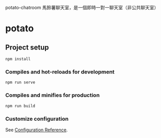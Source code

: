 potato-chatroom
馬鈴薯聊天室，是一個即時一對一聊天室（非公共聊天室）

# potato

## Project setup
```
npm install
```

### Compiles and hot-reloads for development
```
npm run serve
```

### Compiles and minifies for production
```
npm run build
```

### Customize configuration
See [Configuration Reference](https://cli.vuejs.org/config/).

